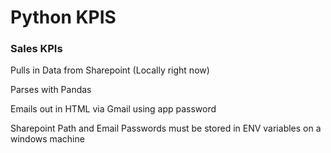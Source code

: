 # Python KPIS

### Sales KPIs
Pulls in Data from Sharepoint
    (Locally right now)

Parses with Pandas 

Emails out in HTML via Gmail using app password

Sharepoint Path and  Email Passwords must be stored in ENV variables on a windows machine